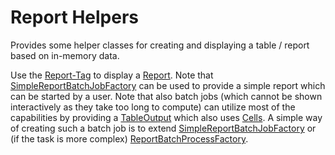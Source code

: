 # Report Helpers

Provides some helper classes for creating and displaying a table / report based on
in-memory data.

Use the [Report-Tag](../../../../../resources/default/taglib/w/report.html.pasta) 
to display a [Report](Report.java). Note that [SimpleReportBatchJobFactory](../../jobs/interactive/ReportJobFactory.java)
can be used to provide a simple report which can be started by a user. Note that also
batch jobs (which cannot be shown interactively as they take too long to compute) can utilize
most of the capabilities by providing a [TableOutput](../../process/output/TableOutput.java)
which also uses [Cells](Cells.java). A simple way of creating such a batch job is to extend
 [SimpleReportBatchJobFactory](../../jobs/batch/SimpleReportBatchJobFactory.java) or
 (if the task is more complex) [ReportBatchProcessFactory](../../jobs/batch/ReportBatchProcessFactory.java).
